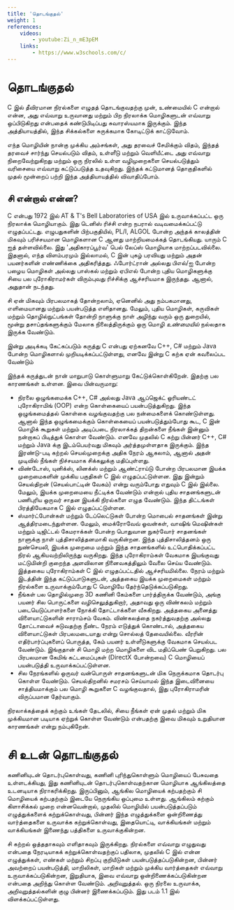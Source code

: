 ```yaml
---
title: 'தொடங்குதல்'
weight: 1
references:
    videos:
        - youtube:Zi_n_mE3pEM
    links:
        - https://www.w3schools.com/c/
---
```



# தொடங்குதல்
C இல் தீவிரமான நிரல்களை எழுதத் தொடங்குவதற்கு முன், உண்மையில் C என்றால் என்ன, அது எவ்வாறு உருவானது மற்றும் பிற நிரலாக்க மொழிகளுடன் எவ்வாறு ஒப்பிடுகிறது என்பதைக் கண்டுபிடிப்பது சுவாரஸ்யமாக இருக்கும். இந்த அத்தியாயத்தில், இந்த சிக்கல்களை சுருக்கமாக கோடிட்டுக் காட்டுவோம்.

எந்த மொழியின் நான்கு முக்கிய அம்சங்கள், அது தரவைச் சேமிக்கும் விதம், இந்தத் தரவைச் சார்ந்து செயல்படும் விதம், உள்ளீடு மற்றும் வெளியீட்டை அது எவ்வாறு நிறைவேற்றுகிறது மற்றும் ஒரு நிரலில் உள்ள வழிமுறைகளை செயல்படுத்தும் வரிசையை எவ்வாறு கட்டுப்படுத்த உதவுகிறது. இந்தக் கட்டுமானத் தொகுதிகளில் முதல் மூன்றைப் பற்றி இந்த அத்தியாயத்தில் விவாதிப்போம்.

## சி என்றால் என்ன?

C என்பது 1972 இல் AT & T's Bell Laboratories of USA இல் உருவாக்கப்பட்ட ஒரு நிரலாக்க மொழியாகும். இது டெனிஸ் ரிச்சி என்ற நபரால் வடிவமைக்கப்பட்டு எழுதப்பட்டது. எழுபதுகளின் பிற்பகுதியில், PL/I, ALGOL போன்ற அந்தக் காலத்தின் மிகவும் பரிச்சயமான மொழிகளான C ஆனது மாற்றியமைக்கத் தொடங்கியது. யாரும் C ஐத் தள்ளவில்லை. இது 'அதிகாரப்பூர்வ' பெல் லேப்ஸ் மொழியாக மாற்றப்படவில்லை. இதனால், எந்த விளம்பரமும் இல்லாமல், C இன் புகழ் பரவியது மற்றும் அதன் பயனர்களின் எண்ணிக்கை அதிகரித்தது. ஃபோர்ட்ரான் அல்லது பிஎல்/ஐ போன்ற பழைய மொழிகள் அல்லது பாஸ்கல் மற்றும் ஏபிஎல் போன்ற புதிய மொழிகளுக்கு சியை பல புரோகிராமர்கள் விரும்புவது ரிச்சிக்கு ஆச்சரியமாக இருந்தது. ஆனால், அதுதான் நடந்தது.

சி ஏன் மிகவும் பிரபலமாகத் தோன்றலாம், ஏனெனில் அது நம்பகமானது, எளிமையானது மற்றும் பயன்படுத்த எளிதானது. மேலும், புதிய மொழிகள், கருவிகள் மற்றும் தொழில்நுட்பங்கள் தோன்றி நாளுக்கு நாள் அழிந்து வரும் ஒரு துறையில், மூன்று தசாப்தங்களுக்கும் மேலாக நிலைத்திருக்கும் ஒரு மொழி _உண்மையில்_ நல்லதாக இருக்க வேண்டும்.

இன்று அடிக்கடி கேட்கப்படும் கருத்து C என்பது ஏற்கனவே C++, C# மற்றும் Java போன்ற மொழிகளால் முறியடிக்கப்பட்டுள்ளது, எனவே இன்று C கற்க ஏன் கவலைப்பட வேண்டும்

இந்தக் கருத்துடன் நான் மாறுபாடு கொள்ளுமாறு கேட்டுக்கொள்கிறேன். இதற்கு பல காரணங்கள் உள்ளன. இவை பின்வருமாறு:

- நிரலை ஒழுங்கமைக்க C++, C# அல்லது Java ஆப்ஜெக்ட் ஓரியண்டட் புரோகிராமிங் (OOP) என்ற கொள்கையைப் பயன்படுத்துகிறது. இந்த ஒழுங்கமைத்தல் கொள்கை வழங்குவதற்கு பல நன்மைகளைக் கொண்டுள்ளது. ஆனால் இந்த ஒழுங்கமைக்கும் கொள்கையைப் பயன்படுத்தும்போது கூட, C இன் மொழிக் கூறுகள் மற்றும் அடிப்படை நிரலாக்கத் திறன்களை நீங்கள் இன்னும் நன்றாகப் பிடித்துக் கொள்ள வேண்டும். எனவே முதலில் C கற்று பின்னர் C++, C# மற்றும் Java க்கு இடம்பெயர்வது மிகவும் அர்த்தமுள்ளதாக இருக்கும். இந்த இரண்டு-படி கற்றல் செயல்முறைக்கு அதிக நேரம் ஆகலாம், ஆனால் அதன் முடிவில் நீங்கள் நிச்சயமாக சிக்கலுக்கு மதிப்புள்ளது.
- விண்டோஸ், யுனிக்ஸ், லினக்ஸ் மற்றும் ஆண்ட்ராய்டு போன்ற பிரபலமான இயக்க முறைமைகளின் முக்கிய பகுதிகள் C இல் எழுதப்பட்டுள்ளன. இது இன்றும் செயல்திறன் (செயல்பாட்டின் வேகம்) என்று வரும்போது எதுவும் C இல் இல்லை. மேலும், இயக்க முறைமையை நீட்டிக்க வேண்டும் என்றால் புதிய சாதனங்களுடன் பணிபுரிய ஒருவர் சாதன இயக்கி நிரல்களை எழுத வேண்டும். இந்த திட்டங்கள் பிரத்தியேகமாக C இல் எழுதப்பட்டுள்ளன.
- ஸ்மார்ட்போன்கள் மற்றும் டேப்லெட்டுகள் போன்ற மொபைல் சாதனங்கள் இன்று ஆத்திரமடைந்துள்ளன. மேலும், மைக்ரோவேவ் ஓவன்கள், வாஷிங் மெஷின்கள் மற்றும் டிஜிட்டல் கேமராக்கள் போன்ற பொதுவான நுகர்வோர் சாதனங்கள் நாளுக்கு நாள் புத்திசாலித்தனமாகி வருகின்றன. இந்த புத்திசாலித்தனம் ஒரு நுண்செயலி, இயக்க முறைமை மற்றும் இந்த சாதனங்களில் உட்பொதிக்கப்பட்ட நிரல் ஆகியவற்றிலிருந்து வருகிறது. இந்த புரோகிராம்கள் வேகமாக இயங்குவது மட்டுமின்றி குறைந்த அளவிலான நினைவகத்திலும் வேலை செய்ய வேண்டும். இத்தகைய புரோகிராம்கள் C இல் எழுதப்பட்டதில் ஆச்சரியமில்லை. நேரம் மற்றும் இடத்தின் இந்த கட்டுப்பாடுகளுடன், அத்தகைய இயக்க முறைமைகள் மற்றும் நிரல்களை உருவாக்கும்போது C மொழியே தேர்ந்தெடுக்கப்படுகிறது.
- நீங்கள் பல தொழில்முறை 3D கணினி கேம்களை பார்த்திருக்க வேண்டும், அங்கு பயனர் சில பொருட்களை வழிசெலுத்துகிறார், அதாவது ஒரு விண்கலம் மற்றும் படையெடுப்பாளர்களை நோக்கி தோட்டாக்களை வீசுகிறது. அத்தகைய அனைத்து விளையாட்டுகளின் சாராம்சம் வேகம். விண்கலத்தை நகர்த்துவதற்கு அல்லது தோட்டாவைச் சுடுவதற்கு நீண்ட நேரம் எடுத்துக் கொண்டால், அத்தகைய விளையாட்டுகள் பிரபலமடையாது என்று சொல்லத் தேவையில்லை. வீரரின் எதிர்பார்ப்புகளைப் பொருத்த, கேம் பயனர் உள்ளீடுகளுக்கு வேகமாக செயல்பட வேண்டும். இங்குதான் சி மொழி மற்ற மொழிகளை விட மதிப்பெண் பெறுகிறது. பல பிரபலமான கேமிங் கட்டமைப்புகள் (DirectX போன்றவை) C மொழியைப் பயன்படுத்தி உருவாக்கப்பட்டுள்ளன.
- சில நேரங்களில் ஒருவர் வன்பொருள் சாதனங்களுடன் மிக நெருக்கமாக தொடர்பு கொள்ள வேண்டும். செயல்திறனில் சமரசம் செய்யாமல் இந்த இடைவினையை சாத்தியமாக்கும் பல மொழி கூறுகளை C வழங்குவதால், இது புரோகிராமரின் விருப்பமான தேர்வாகும்.

நிரலாக்கத்தைக் கற்கும் உங்கள் தேடலில், சியை நீங்கள் ஏன் முதல் மற்றும் மிக முக்கியமான படியாக ஏற்றுக் கொள்ள வேண்டும் என்பதற்கு இவை மிகவும் உறுதியான காரணங்கள் என்று நம்புகிறேன்.

# சி உடன் தொடங்குதல்

கணினியுடன் தொடர்புகொள்வது, கணினி புரிந்துகொள்ளும் மொழியைப் பேசுவதை உள்ளடக்கியது, இது கணினியுடன் தொடர்புகொள்வதற்கான மொழியாக ஆங்கிலத்தை உடனடியாக நிராகரிக்கிறது. இருப்பினும், ஆங்கில மொழியைக் கற்பதற்கும் சி மொழியைக் கற்பதற்கும் இடையே நெருங்கிய ஒப்புமை உள்ளது. ஆங்கிலம் கற்கும் கிளாசிக்கல் முறை என்னவென்றால், முதலில் மொழியில் பயன்படுத்தப்படும் எழுத்துக்களைக் கற்றுக்கொள்வது, பின்னர் இந்த எழுத்துக்களை ஒன்றிணைத்து வார்த்தைகளை உருவாக்க கற்றுக்கொள்வது, இதையொட்டி, வாக்கியங்கள் மற்றும் வாக்கியங்கள் இணைந்து பத்திகளை உருவாக்குகின்றன.

சி கற்றல் ஒத்ததாகவும் எளிதாகவும் இருக்கிறது. நிரல்களை எவ்வாறு எழுதுவது என்பதை நேரடியாகக் கற்றுக்கொள்வதற்குப் பதிலாக, முதலில் C இல் என்ன எழுத்துக்கள், எண்கள் மற்றும் சிறப்பு குறியீடுகள் பயன்படுத்தப்படுகின்றன, பின்னர் அவற்றைப் பயன்படுத்தி, மாறிலிகள், மாறிகள் மற்றும் முக்கிய வார்த்தைகள் எவ்வாறு உருவாக்கப்படுகின்றன, இறுதியாக, இவை எவ்வாறு ஒன்றிணைக்கப்படுகின்றன என்பதை அறிந்து கொள்ள வேண்டும். அறிவுறுத்தல். ஒரு நிரலை உருவாக்க, அறிவுறுத்தல்களின் குழு பின்னர் இணைக்கப்படும். இது படம் 1.1 இல் விளக்கப்பட்டுள்ளது.